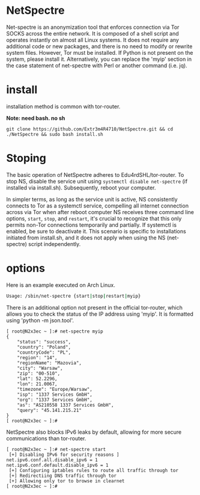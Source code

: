 # NetSpectre
Net-spectre is an anonymization tool that enforces connection via Tor SOCKS across the entire network. It is composed of a shell script and operates instantly on almost all Linux systems. It does not require any additional code or new packages, and there is no need to modify or rewrite system files. However, Tor must be installed. If Python is not present on the system, please install it. Alternatively, you can replace the 'myip' section in the case statement of net-spectre with Perl or another command (i.e. jq).

# install
installation method is common with tor-router.

**Note: need bash. no sh**
```
git clone https://github.com/Extr3m4R4710/NetSpectre.git && cd ./NetSpectre && sudo bash install.sh
```
# Stoping
The basic operation of NetSpectre adheres to Edu4rdSHL/tor-router. To stop NS, disable the service unit using `systemctl disable net-spectre` (if installed via install.sh). Subsequently, reboot your computer.

In simpler terms, as long as the service unit is active, NS consistently connects to Tor as a systemctl service, compelling all internet connection across via Tor when after reboot computer
NS receives three command line options, `start`, `stop`, and `restart`, it's crucial to recognize that this only permits non-Tor connections temporarily and partially. If systemctl is enabled, be sure to deactivate it. This scenario is specific to installations initiated from install.sh, and it does not apply when using the NS (net-spectre) script independently.

# options
Here is an example executed on Arch Linux.
```bash
Usage: /sbin/net-spectre {start|stop|restart|myip}
```
There is an additional option not present in the official tor-router, which allows you to check the status of the IP address using 'myip'. It is formatted using 'python -m json.tool'.
```
[ root@N2x3ec ~ ]:# net-spectre myip
{
    "status": "success",
    "country": "Poland",
    "countryCode": "PL",
    "region": "14",
    "regionName": "Mazovia",
    "city": "Warsaw",
    "zip": "00-510",
    "lat": 52.2296,
    "lon": 21.0067,
    "timezone": "Europe/Warsaw",
    "isp": "1337 Services GmbH",
    "org": "1337 Services GmbH",
    "as": "AS210558 1337 Services GmbH",
    "query": "45.141.215.21"
}
[ root@N2x3ec ~ ]:#

```
NetSpectre also blocks IPv6 leaks by default, allowing for more secure communications than tor-router.

```
[ root@N2x3ec ~ ]:# net-spectre start
 [+] Disabling IPv6 for security reasons ]
net.ipv6.conf.all.disable_ipv6 = 1
net.ipv6.conf.default.disable_ipv6 = 1
 [+] Configuring iptables rules to route all traffic through tor 
 [+] Redirectiing DNS traffic through tor 
 [+] Allowing only tor to browse in clearnet
[ root@N2x3ec ~ ]:#
```

